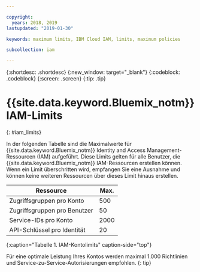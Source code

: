 ```yaml
---

copyright:
  years: 2018, 2019
lastupdated: "2019-01-30"

keywords: maximum limits, IBM Cloud IAM, limits, maximum policies

subcollection: iam

---
```



{:shortdesc: .shortdesc}
{:new_window: target="_blank"}
{:codeblock: .codeblock}
{:screen: .screen}
{:tip: .tip}

# {{site.data.keyword.Bluemix_notm}} IAM-Limits
{: #iam_limits}

In der folgenden Tabelle sind die Maximalwerte für {{site.data.keyword.Bluemix_notm}} Identity and Access Management-Ressourcen (IAM) aufgeführt. Diese Limits gelten für alle Benutzer, die {{site.data.keyword.Bluemix_notm}} IAM-Ressourcen erstellen können. Wenn ein Limit überschritten wird, empfangen Sie eine Ausnahme und können keine weiteren Ressourcen über dieses Limit hinaus erstellen.

| Ressource | Max. |
|----------|---------|
| Zugriffsgruppen pro Konto | 500 |
| Zugriffsgruppen pro Benutzer | 50 |
| Service-IDs pro Konto | 2000 |
| API-Schlüssel pro Identität | 20 |
{:caption="Tabelle 1. IAM-Kontolimits" caption-side="top"}

Für eine optimale Leistung Ihres Kontos werden maximal 1.000 Richtlinien und Service-zu-Service-Autorisierungen empfohlen.
{: tip}

